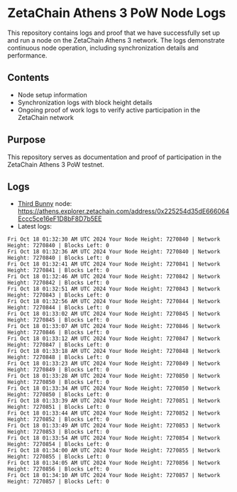 # ZetaChain Athens 3 PoW Node Logs
This repository contains logs and proof that we have successfully set up and run a node on the ZetaChain Athens 3 network. The logs demonstrate continuous node operation, including synchronization details and performance.

## Contents
- Node setup information
- Synchronization logs with block height details
- Ongoing proof of work logs to verify active participation in the ZetaChain network

## Purpose
This repository serves as documentation and proof of participation in the ZetaChain Athens 3 PoW testnet.

## Logs

- [Third Bunny](https://thirdbunny.xyz/) node: https://athens.explorer.zetachain.com/address/0x225254d35dE666064Eccc5ce16eF1D8bF8D7b5EE
- Latest logs:
```
Fri Oct 18 01:32:30 AM UTC 2024 Your Node Height: 7270840 | Network Height: 7270840 | Blocks Left: 0
Fri Oct 18 01:32:36 AM UTC 2024 Your Node Height: 7270840 | Network Height: 7270840 | Blocks Left: 0
Fri Oct 18 01:32:41 AM UTC 2024 Your Node Height: 7270841 | Network Height: 7270841 | Blocks Left: 0
Fri Oct 18 01:32:46 AM UTC 2024 Your Node Height: 7270842 | Network Height: 7270842 | Blocks Left: 0
Fri Oct 18 01:32:51 AM UTC 2024 Your Node Height: 7270843 | Network Height: 7270843 | Blocks Left: 0
Fri Oct 18 01:32:56 AM UTC 2024 Your Node Height: 7270844 | Network Height: 7270844 | Blocks Left: 0
Fri Oct 18 01:33:02 AM UTC 2024 Your Node Height: 7270845 | Network Height: 7270845 | Blocks Left: 0
Fri Oct 18 01:33:07 AM UTC 2024 Your Node Height: 7270846 | Network Height: 7270846 | Blocks Left: 0
Fri Oct 18 01:33:12 AM UTC 2024 Your Node Height: 7270847 | Network Height: 7270847 | Blocks Left: 0
Fri Oct 18 01:33:18 AM UTC 2024 Your Node Height: 7270848 | Network Height: 7270848 | Blocks Left: 0
Fri Oct 18 01:33:23 AM UTC 2024 Your Node Height: 7270849 | Network Height: 7270849 | Blocks Left: 0
Fri Oct 18 01:33:28 AM UTC 2024 Your Node Height: 7270850 | Network Height: 7270850 | Blocks Left: 0
Fri Oct 18 01:33:34 AM UTC 2024 Your Node Height: 7270850 | Network Height: 7270850 | Blocks Left: 0
Fri Oct 18 01:33:39 AM UTC 2024 Your Node Height: 7270851 | Network Height: 7270851 | Blocks Left: 0
Fri Oct 18 01:33:44 AM UTC 2024 Your Node Height: 7270852 | Network Height: 7270852 | Blocks Left: 0
Fri Oct 18 01:33:49 AM UTC 2024 Your Node Height: 7270853 | Network Height: 7270853 | Blocks Left: 0
Fri Oct 18 01:33:54 AM UTC 2024 Your Node Height: 7270854 | Network Height: 7270854 | Blocks Left: 0
Fri Oct 18 01:34:00 AM UTC 2024 Your Node Height: 7270855 | Network Height: 7270855 | Blocks Left: 0
Fri Oct 18 01:34:05 AM UTC 2024 Your Node Height: 7270856 | Network Height: 7270856 | Blocks Left: 0
Fri Oct 18 01:34:10 AM UTC 2024 Your Node Height: 7270857 | Network Height: 7270857 | Blocks Left: 0
```
